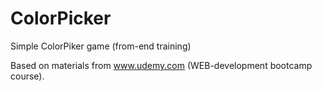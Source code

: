 # ColorPicker
Simple ColorPiker game (from-end training)

Based on materials from www.udemy.com (WEB-development bootcamp course).
